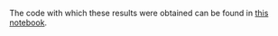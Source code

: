 The code with which these results were obtained can be found in [this notebook](https://colab.research.google.com/drive/1H6dgpBJ8IZAHMCsKsx1-felLcp-yut3n#scrollTo=v8tPDhKuPbYl).
